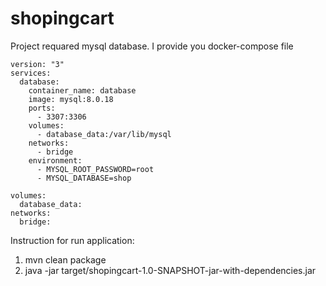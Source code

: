 # shopingcart
Project requared mysql database. I provide you docker-compose  file
```
version: "3"
services:
  database:
    container_name: database
    image: mysql:8.0.18
    ports:
      - 3307:3306
    volumes:
      - database_data:/var/lib/mysql
    networks:
      - bridge
    environment:
      - MYSQL_ROOT_PASSWORD=root
      - MYSQL_DATABASE=shop

volumes:
  database_data:
networks:
  bridge:
```  
  
  
Instruction for run application:
1. mvn clean package
2. java -jar target/shopingcart-1.0-SNAPSHOT-jar-with-dependencies.jar
